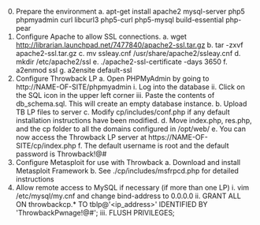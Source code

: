 0.	Prepare the environment
	a.	apt-get install apache2 mysql-server php5 phpmyadmin curl libcurl3 php5-curl php5-mysql build-essential php-pear
1.	Configure Apache to allow SSL connections.
	a.	wget http://librarian.launchpad.net/7477840/apache2-ssl.tar.gz
	b.	tar -zxvf apache2-ssl.tar.gz
	c.	mv ssleay.cnf /usr/share/apache2/ssleay.cnf
	d.	mkdir /etc/apache2/ssl
	e.	./apache2-ssl-certificate -days 3650
	f.	a2enmod ssl
	g.	a2ensite default-ssl
2.	Configure Throwback LP
	a.	Open PHPMyAdmin by going to http://NAME-OF-SITE/phpmyadmin
		i.	Log into the database
		ii.	Click on the SQL icon in the upper left corner
		iii.	Paste the contents of db_schema.sql. This will create an empty database instance.
	b.	Upload TB LP files to server
	c.	Modify cp/includes/conf.php if any default installation instructions have been modified.
	d.	Move index.php, res.php, and the cp folder to all the domains configured in /opt/web/
	e.	You can now access the Throwback LP server at https://NAME-OF-SITE/cp/index.php
	f.	The default username is root and the default password is Throwback!@#
3.	Configure Metasploit for use with Throwback
	a.	Download and install Metasploit Framework
	b. 	See ./cp/includes/msfrpcd.php for detailed instructions
4. Allow remote access to MySQL if necessary (if more than one LP)
	i. vim /etc/mysql/my.cnf and change bind-address to 0.0.0.0
	ii. GRANT ALL ON throwbackcp.* TO tblp@'<ip_address>' IDENTIFIED BY 'ThrowbackPwnage!@#';
	iii. FLUSH PRIVILEGES;

